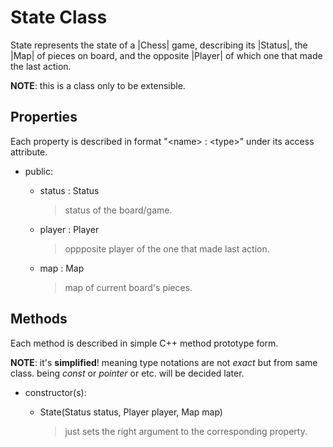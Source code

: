 # State Class

State represents the state of a |Chess| game, describing its |Status|, the |Map| of pieces on board, and the opposite |Player| of which one that made the last action.

**NOTE**: this is a class only to be extensible.

## Properties

Each property is described in format "\<name\> : \<type\>" under its access attribute.

*   public:
    *   status : Status

        > status of the board/game.

    *   player : Player

        > oppposite player of the one that made last action.

    *   map : Map

        > map of current board's pieces.

## Methods

Each method is described in simple C++ method prototype form.

**NOTE**: it's **simplified**! meaning type notations are not _exact_ but from same class. being *const* or *pointer* or etc. will be decided later.

*   constructor(s):
    *   State(Status status, Player player, Map map)

        > just sets the right argument to the corresponding property.
